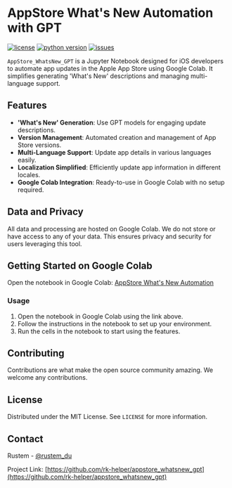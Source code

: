 # AppStore What's New Automation with GPT

[![license](https://img.shields.io/badge/license-MIT-blue.svg)](https://github.com/rk-helper/appstore_whatsnew_gpt/blob/main/LICENSE)
[![python version](https://img.shields.io/badge/python-3.8+-blue.svg)](https://python.org)
[![issues](https://img.shields.io/github/issues/rk-helper/appstore_whatsnew_gpt)](https://github.com/rk-helper/appstore_whatsnew_gpt/issues)


`AppStore_WhatsNew_GPT` is a Jupyter Notebook designed for iOS developers to automate app updates in the Apple App Store using Google Colab. It simplifies generating 'What's New' descriptions and managing multi-language support.

## Features

- **'What's New' Generation**: Use GPT models for engaging update descriptions.
- **Version Management**: Automated creation and management of App Store versions.
- **Multi-Language Support**: Update app details in various languages easily.
- **Localization Simplified**: Efficiently update app information in different locales.
- **Google Colab Integration**: Ready-to-use in Google Colab with no setup required.

## Data and Privacy

All data and processing are hosted on Google Colab. We do not store or have access to any of your data. This ensures privacy and security for users leveraging this tool.

## Getting Started on Google Colab

Open the notebook in Google Colab: [AppStore What's New Automation](https://colab.research.google.com/drive/1zi2PId4_Mo-zTj9Idjc_vFzA03ikt78f#scrollTo=dAArQlUsmAIT)

### Usage

1. Open the notebook in Google Colab using the link above.
2. Follow the instructions in the notebook to set up your environment.
3. Run the cells in the notebook to start using the features.

## Contributing

Contributions are what make the open source community amazing. We welcome any contributions.


## License

Distributed under the MIT License. See `LICENSE` for more information.

## Contact

Rustem - [@rustem_du](https://twitter.com/rustem_du)

Project Link: [https://github.com/rk-helper/appstore_whatsnew_gpt](https://github.com/rk-helper/appstore_whatsnew_gpt)



